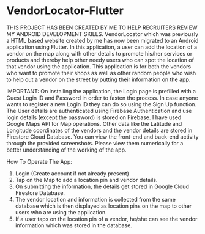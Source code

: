 # VendorLocator-Flutter

THIS PROJECT HAS BEEN CREATED BY ME TO HELP RECRUITERS REVIEW MY ANDROID DEVELOPMENT SKILLS.
VendorLocator which was previously a HTML based website created by me has now been migrated to an Android application using Flutter.
In this application, a user can add the location of a vendor on the map along with other details to promote his/her services or products and thereby help other needy users who can spot the location of that vendor using the application.
This application is for both the vendors who want to promote their shops as well as other random people who wish to help out a vendor on the street by putting their information on the app.

IMPORTANT:
On installing the application, the Login page is prefilled with a Guest Login ID and Password in order to fasten the process. In case anyone wants to register a new Login ID they can do so using the Sign Up function. 
The User details are authenticated using Firebase Authentication and use login details (except the password) is stored on Firebase.
I have used Google Maps API for Map operations. Other data like the Latitude and Longitude coordinates of the vendors and the vendor details are stored in Firestore Cloud Database.
You can view the front-end and back-end activity through the provided screenshots. Please view them numerically for a better understanding of the working of the app.

How To Operate The App:
1. Login (Create account if not already present)
2. Tap on the Map to add a location pin and vendor details.
3. On submitting the information, the details get stored in Google Cloud Firestore Database.
4. The vendor location and information is collected from the same database which is then displayed as location pins on the map to other users who are using the application.
5. If a user taps on the location pin of a vendor, he/she can see the vendor information which was stored in the database.

